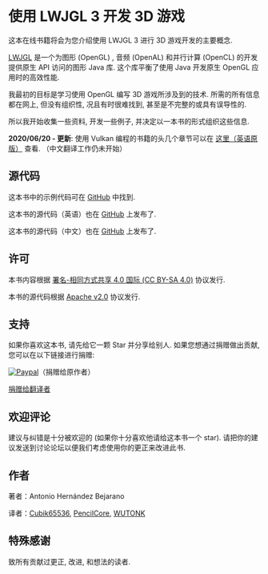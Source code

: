 # 使用 LWJGL 3 开发 3D 游戏

这本在线书籍将会为您介绍使用 LWJGL 3 进行 3D 游戏开发的主要概念.

[LWJGL](http://www.lwjgl.org/) 是一个为图形 \(OpenGL\) , 音频 \(OpenAL\) 和并行计算 \(OpenCL\) 的开发提供原生 API 访问的图形 Java 库. 这个库平衡了使用 Java 开发原生 OpenGL 应用时的高效性能.

我最初的目标是学习使用 OpenGL 编写 3D 游戏所涉及到的技术. 所需的所有信息都在网上, 但没有组织性, 况且有时很难找到, 甚至是不完整的或具有误导性的.

所以我开始收集一些资料, 开发一些例子, 并决定以一本书的形式组织这些信息.

**2020/06/20 - 更新**: 使用 Vulkan 编程的书籍的头几个章节可以在 [这里（英语原版）](https://github.com/lwjglgamedev/vulkanbook) 查看. （中文翻译工作仍未开始）

## 源代码

这本书中的示例代码可在 [GitHub](https://github.com/lwjglgamedev/lwjglbook) 中找到.

这本书的源代码（英语）也在 [GitHub](https://github.com/lwjglgamedev/lwjglbook-bookcontents) 上发布了.

这本书的源代码（中文）也在 [GitHub](https://github.com/CraftStarStudio/lwjglbook-bookcontents-zh_CN) 上发布了.

## 许可

本书内容根据 [署名-相同方式共享 4.0 国际 \(CC BY-SA 4.0\)](http://creativecommons.org/licenses/by-sa/4.0/) 协议发行.

本书的源代码根据 [Apache v2.0](https://www.apache.org/licenses/LICENSE-2.0 "Apache v2.0") 协议发行.

## 支持

如果你喜欢这本书, 请先给它一颗 Star 并分享给别人. 如果您想通过捐赠做出贡献, 您可以在以下链接进行捐赠: 

[![Paypal](https://www.paypalobjects.com/en_US/i/btn/btn_donate_LG.gif)](https://www.paypal.com/cgi-bin/webscr?cmd=_s-xclick&hosted_button_id=5MH9AA9TPQQBN)（捐赠给原作者）

[捐赠给翻译者](https://afdian.net/@CraftStar_Studio)

## 欢迎评论

建议与纠错是十分被欢迎的 \(如果你十分喜欢他请给这本书一个 star\). 请把你的建议发送到讨论论坛以便我们考虑使用你的更正来改进此书.

## 作者

著者：Antonio Hernández Bejarano

译者：[Cubik65536](https://github.com/Cubik65536), [PencilCore](https://github.com/PencilCore), [WUTONK](https://github.com/WUTONK)

## 特殊感谢

致所有贡献过更正, 改进, 和想法的读者.